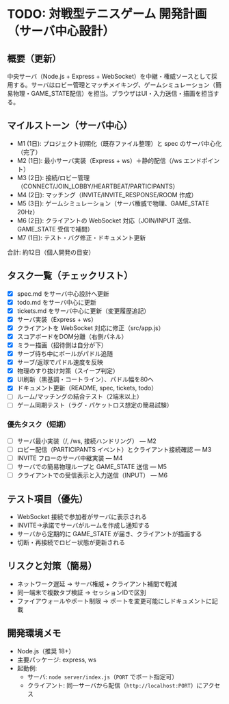 # TODO: 対戦型テニスゲーム 開発計画（サーバ中心設計）

## 概要（更新）
中央サーバ（Node.js + Express + WebSocket）を中継・権威ソースとして採用する。サーバはロビー管理とマッチメイキング、ゲームシミュレーション（簡易物理・GAME_STATE配信）を担当。ブラウザはUI・入力送信・描画を担当する。

## マイルストーン（サーバ中心）
- M1 (1日): プロジェクト初期化（既存ファイル整理）と spec のサーバ中心化（完了）
- M2 (1日): 最小サーバ実装（Express + ws）＋静的配信（/ws エンドポイント）
- M3 (2日): 接続/ロビー管理（CONNECT/JOIN_LOBBY/HEARTBEAT/PARTICIPANTS）
- M4 (2日): マッチング（INVITE/INVITE_RESPONSE/ROOM 作成）
- M5 (3日): ゲームシミュレーション（サーバ権威で物理、GAME_STATE 20Hz）
- M6 (2日): クライアントの WebSocket 対応（JOIN/INPUT 送信、GAME_STATE 受信で補間）
- M7 (1日): テスト・バグ修正・ドキュメント更新

合計: 約12日（個人開発の目安）

## タスク一覧（チェックリスト）
- [x] spec.md をサーバ中心設計へ更新
- [x] todo.md をサーバ中心に更新
- [x] tickets.md をサーバ中心に更新（変更履歴追記）
- [x] サーバ実装（Express + ws）
- [x] クライアントを WebSocket 対応に修正（src/app.js）
- [x] スコアボードをDOM分離（右側パネル）
- [x] ミラー描画（招待側は自分が下）
- [x] サーブ待ち中にボールがパドル追随
- [x] サーブ/返球でパドル速度を反映
- [x] 物理のすり抜け対策（スイープ判定）
- [x] UI刷新（黒基調・コートライン）、パドル幅を80へ
- [x] ドキュメント更新（README, spec, tickets, todo）
- [ ] ルーム/マッチングの結合テスト（2端末以上）
- [ ] ゲーム同期テスト（ラグ・パケットロス想定の簡易試験）

### 優先タスク（短期）
- [ ] サーバ最小実装（/, /ws, 接続ハンドリング） — M2
- [ ] ロビー配信（PARTICIPANTS イベント）とクライアント接続確認 — M3
- [ ] INVITE フローのサーバ中継実装 — M4
- [ ] サーバでの簡易物理ループと GAME_STATE 送信 — M5
- [ ] クライアントでの受信表示と入力送信（INPUT） — M6

## テスト項目（優先）
- WebSocket 接続で参加者がサーバに表示される
- INVITE→承諾でサーバがルームを作成し通知する
- サーバから定期的に GAME_STATE が届き、クライアントが描画する
- 切断・再接続でロビー状態が更新される

## リスクと対策（簡易）
- ネットワーク遅延 → サーバ権威 + クライアント補間で軽減
- 同一端末で複数タブ検証 → セッションIDで区別
- ファイアウォールやポート制限 → ポートを変更可能にしドキュメントに記載

## 開発環境メモ
- Node.js（推奨 18+）
- 主要パッケージ: express, ws
- 起動例:
  - サーバ: `node server/index.js`（`PORT` でポート指定可）
  - クライアント: 同一サーバから配信（`http://localhost:PORT`）にアクセス
